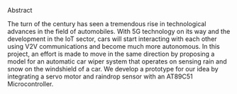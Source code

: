 
Abstract

The turn of the century has seen a tremendous rise in technological advances in the field of automobiles. With 5G
technology on its way and the development in the IoT sector, cars will start interacting with each other using V2V
communications and become much more autonomous. In
this project, an effort is made to move in the same direction
by proposing a model for an automatic car wiper system
that operates on sensing rain and snow on the windshield
of a car. We develop a prototype for our idea by integrating a servo motor and raindrop sensor with an AT89C51
Microcontroller.
